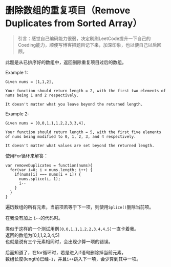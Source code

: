 # 删除数组的重复项目（Remove Duplicates from Sorted Array）

> 引言：感觉自己编码能力很弱，决定刷刷LeetCode提升一下自己的Coeding能力，顺便写博客把题目记下来，加深印象，也以便自己以后回顾。

此题是从已排序好的数组中，返回删除重复项目过后的数组。

Example 1:
```
Given nums = [1,1,2],

Your function should return length = 2, with the first two elements of nums being 1 and 2 respectively.

It doesn't matter what you leave beyond the returned length.
```

Example 2:
```
Given nums = [0,0,1,1,1,2,2,3,3,4],

Your function should return length = 5, with the first five elements of nums being modified to 0, 1, 2, 3, and 4 respectively.

It doesn't matter what values are set beyond the returned length.
```

使用For循环来解答：
```
var removeDuplicates = function(nums){
  for(var i=0; i < nums.length; i++) {
    if(nums[i] === nums[i + 1]) {
      nums.splice(i, 1);
      i--
    }
  }
}
```
遍历数组的所有元素，当前项若等于下一项，则使用`Splice()`删除当前项。

在我没有加上 `i--`的代码时。

类似于这样的一个测试用例`[0,0,1,1,1,2,2,3,4,4,5]`一直卡着我。<br/>
返回的数组为[0,1,1,2,3,4,5]<br/>
也就是说有三个元素相同时，会出现少算一项的错误。

后面知道了，在for循环时，若是进入if语句删除掉当前元素，<br/>
数组长度(length)已经`-1`，并且`i++`跳入下一项，会少算到其中一项。






